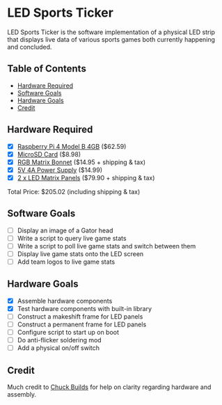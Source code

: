 # LED Sports Ticker

LED Sports Ticker is the software implementation of a physical LED strip that displays live data of various sports games both currently happening and concluded.

## Table of Contents

- [Hardware Required](#hardware-required)
- [Software Goals](#software-goals)
- [Hardware Goals](#hardware-goals)
- [Credit](#credit)

## Hardware Required

- [X] [Raspberry Pi 4 Model B 4GB](https://www.amazon.com/Raspberry-Model-2019-Quad-Bluetooth/dp/B07TC2BK1X?crid=KJD276J913DV&dib=eyJ2IjoiMSJ9.4wZGiZcG7IfVeIs8ylcbr1eJmnvE8oJid77PV7RQbtwZ9dKT65IvmkuFiGe-VJEWZwN_0SRzIOayyD_DM04lit8BfbptjkfsGDXHtM-RNdGpQo1nOiGN-kzXBW5vxXOvTzY_1oS1nqT3Jyx12fEC7Ywu0iRgsFFQhXJ-ueY7xw4R0-_gdUwbjnY_z4g-Az8HlIX-4B-ox5c8rCh5AxKdQ5Zyo-ZpDH93FvBYXHb7y0M.4Bd4e8S0FSHzjFTeL1prlyyrWiVBQTPks5g8UwLkXQ8&dib_tag=se&keywords=raspberry%2Bpi%2B4&qid=1748303777&sprefix=raspberry%2Bpi%2B4%2Caps%2C123&sr=8-1&th=1&linkCode=sl1&tag=chuckbuilds-20&linkId=b262a1adbfd46221d5a38343581a3ad5&language=en_US&ref_=as_li_ss_tl) ($62.59)
- [X] [MicroSD Card](https://www.amazon.com/SanDisk-COMINU024966-16GB-microSD-Card/dp/B004KSMXVM) ($8.98)
- [x] [RGB Matrix Bonnet](https://www.adafruit.com/product/3211) ($14.95 + shipping & tax)
- [X] [5V 4A Power Supply](https://www.amazon.com/GOOKYO-Charger-Switching-Replacement-Adapter/dp/B0BD72BWBK) ($14.99)
- [X] [2 x LED Matrix Panels](https://www.adafruit.com/product/2278?ref=chuck-builds.com) ($79.90 + shipping & tax)

Total Price: $205.02 (including shipping & tax)

## Software Goals

- [ ] Display an image of a Gator head
- [ ] Write a script to query live game stats
- [ ] Write a script to poll live game stats and switch between them
- [ ] Display live game stats onto the LED screen
- [ ] Add team logos to live game stats

## Hardware Goals

- [X] Assemble hardware components
- [X] Test hardware components with built-in library
- [ ] Construct a makeshift frame for LED panels
- [ ] Construct a permanent frame for LED panels
- [ ] Configure script to start up on boot
- [ ] Do anti-flicker soldering mod
- [ ] Add a physical on/off switch

## Credit

Much credit to [Chuck Builds](https://www.chuck-builds.com/led-matrix/) for help on clarity regarding hardware and assembly.
